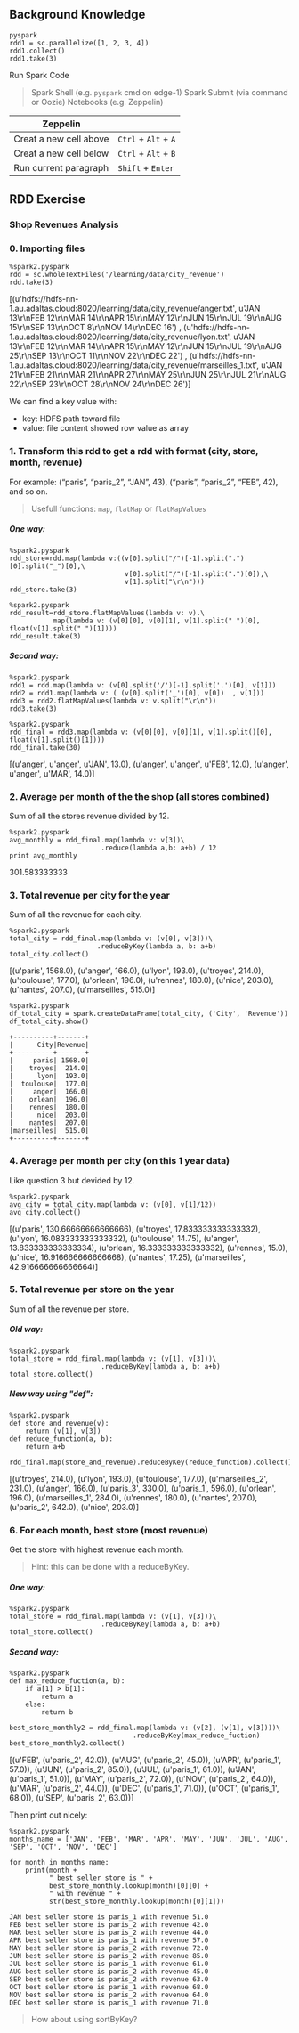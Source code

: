 ## Background Knowledge

```
pyspark
rdd1 = sc.parallelize([1, 2, 3, 4])
rdd1.collect()
rdd1.take(3)
```

Run Spark Code
> Spark Shell (e.g. `pyspark` cmd on edge-1)
> Spark Submit (via command or Oozie)
> Notebooks (e.g. Zeppelin)

|Zeppelin||
| --- | --- |
|Creat a new cell above|`Ctrl` + `Alt` + `A`|
|Creat a new cell below|`Ctrl` + `Alt` + `B`|
|Run current paragraph|`Shift` + `Enter`|

## RDD Exercise

### Shop Revenues Analysis

### 0. Importing files

```
%spark2.pyspark
rdd = sc.wholeTextFiles('/learning/data/city_revenue')
rdd.take(3)
```

[(u'hdfs://hdfs-nn-1.au.adaltas.cloud:8020/learning/data/city_revenue/anger.txt', u'JAN 13\r\nFEB 12\r\nMAR 14\r\nAPR 15\r\nMAY 12\r\nJUN 15\r\nJUL 19\r\nAUG 15\r\nSEP 13\r\nOCT 8\r\nNOV 14\r\nDEC 16')
, (u'hdfs://hdfs-nn-1.au.adaltas.cloud:8020/learning/data/city_revenue/lyon.txt', u'JAN 13\r\nFEB 12\r\nMAR 14\r\nAPR 15\r\nMAY 12\r\nJUN 15\r\nJUL 19\r\nAUG 25\r\nSEP 13\r\nOCT 11\r\nNOV 22\r\nDEC 22')
, (u'hdfs://hdfs-nn-1.au.adaltas.cloud:8020/learning/data/city_revenue/marseilles_1.txt', u'JAN 21\r\nFEB 21\r\nMAR 21\r\nAPR 27\r\nMAY 25\r\nJUN 25\r\nJUL 21\r\nAUG 22\r\nSEP 23\r\nOCT 28\r\nNOV 24\r\nDEC 26')]

We can find a key value with:
* key: HDFS path toward file
* value: file content showed row value as array

### 1. Transform this rdd to get a rdd with format (city, store, month, revenue)

For example: (“paris”, “paris_2”, “JAN”, 43), (“paris”, “paris_2”, “FEB”, 42), and so on.

> Usefull functions: `map`, `flatMap` or `flatMapValues`

##### One way:

```
%spark2.pyspark
rdd_store=rdd.map(lambda v:((v[0].split("/")[-1].split(".")[0].split("_")[0],\
                             v[0].split("/")[-1].split(".")[0]),\
                             v[1].split("\r\n")))                
rdd_store.take(3)
```
```
%spark2.pyspark
rdd_result=rdd_store.flatMapValues(lambda v: v).\
           map(lambda v: (v[0][0], v[0][1], v[1].split(" ")[0], float(v[1].split(" ")[1])))
rdd_result.take(3)
```

##### Second way:

```
%spark2.pyspark
rdd1 = rdd.map(lambda v: (v[0].split('/')[-1].split('.')[0], v[1]))
rdd2 = rdd1.map(lambda v: ( (v[0].split('_')[0], v[0])  , v[1]))
rdd3 = rdd2.flatMapValues(lambda v: v.split("\r\n"))
rdd3.take(3)
```

```
%spark2.pyspark
rdd_final = rdd3.map(lambda v: (v[0][0], v[0][1], v[1].split()[0], float(v[1].split()[1])))
rdd_final.take(30)
```

[(u'anger', u'anger', u'JAN', 13.0), (u'anger', u'anger', u'FEB', 12.0), (u'anger', u'anger', u'MAR', 14.0)]

### 2. Average per month of the the shop (all stores combined)

Sum of all the stores revenue divided by 12.

```
%spark2.pyspark
avg_monthly = rdd_final.map(lambda v: v[3])\
                       .reduce(lambda a,b: a+b) / 12
print avg_monthly
```

301.583333333

### 3. Total revenue per city for the year

Sum of all the revenue for each city.

```
%spark2.pyspark
total_city = rdd_final.map(lambda v: (v[0], v[3]))\
                      .reduceByKey(lambda a, b: a+b)
total_city.collect()
```

[(u'paris', 1568.0), (u'anger', 166.0), (u'lyon', 193.0), (u'troyes', 214.0), (u'toulouse', 177.0), (u'orlean', 196.0), (u'rennes', 180.0), (u'nice', 203.0), (u'nantes', 207.0), (u'marseilles', 515.0)]

```
%spark2.pyspark
df_total_city = spark.createDataFrame(total_city, ('City', 'Revenue'))
df_total_city.show()
```

```
+----------+-------+
|      City|Revenue|
+----------+-------+
|     paris| 1568.0|
|    troyes|  214.0|
|      lyon|  193.0|
|  toulouse|  177.0|
|     anger|  166.0|
|    orlean|  196.0|
|    rennes|  180.0|
|      nice|  203.0|
|    nantes|  207.0|
|marseilles|  515.0|
+----------+-------+
```

### 4. Average per month per city (on this 1 year data)

Like question 3 but devided by 12.

```
%spark2.pyspark
avg_city = total_city.map(lambda v: (v[0], v[1]/12))
avg_city.collect()
```

[(u'paris', 130.66666666666666), (u'troyes', 17.833333333333332), (u'lyon', 16.083333333333332), (u'toulouse', 14.75), (u'anger', 13.833333333333334), (u'orlean', 16.333333333333332), (u'rennes', 15.0), (u'nice', 16.916666666666668), (u'nantes', 17.25), (u'marseilles', 42.916666666666664)]

### 5. Total revenue per store on the year

Sum of all the revenue per store.

##### Old way:

```
%spark2.pyspark
total_store = rdd_final.map(lambda v: (v[1], v[3]))\
                       .reduceByKey(lambda a, b: a+b)
total_store.collect()
```

##### New way using "def":

```
%spark2.pyspark
def store_and_revenue(v):
    return (v[1], v[3])
def reduce_function(a, b):
    return a+b

rdd_final.map(store_and_revenue).reduceByKey(reduce_function).collect()
```

[(u'troyes', 214.0), (u'lyon', 193.0), (u'toulouse', 177.0), (u'marseilles_2', 231.0), (u'anger', 166.0), (u'paris_3', 330.0), (u'paris_1', 596.0), (u'orlean', 196.0), (u'marseilles_1', 284.0), (u'rennes', 180.0), (u'nantes', 207.0), (u'paris_2', 642.0), (u'nice', 203.0)]

### 6. For each month, best store (most revenue)

Get the store with highest revenue each month.

> Hint: this can be done with a reduceByKey.

##### One way:

```
%spark2.pyspark
total_store = rdd_final.map(lambda v: (v[1], v[3]))\
                       .reduceByKey(lambda a, b: a+b)
total_store.collect()
```

##### Second way:

```
%spark2.pyspark
def max_reduce_fuction(a, b):
    if a[1] > b[1]:
        return a
    else:
        return b
        
best_store_monthly2 = rdd_final.map(lambda v: (v[2], (v[1], v[3])))\
                               .reduceByKey(max_reduce_fuction)
best_store_monthly2.collect()
```

[(u'FEB', (u'paris_2', 42.0)), (u'AUG', (u'paris_2', 45.0)), (u'APR', (u'paris_1', 57.0)), (u'JUN', (u'paris_2', 85.0)), (u'JUL', (u'paris_1', 61.0)), (u'JAN', (u'paris_1', 51.0)), (u'MAY', (u'paris_2', 72.0)), (u'NOV', (u'paris_2', 64.0)), (u'MAR', (u'paris_2', 44.0)), (u'DEC', (u'paris_1', 71.0)), (u'OCT', (u'paris_1', 68.0)), (u'SEP', (u'paris_2', 63.0))]

Then print out nicely:

```
%spark2.pyspark
months_name = ['JAN', 'FEB', 'MAR', 'APR', 'MAY', 'JUN', 'JUL', 'AUG', 'SEP', 'OCT', 'NOV', 'DEC']

for month in months_name:
    print(month + 
          " best seller store is " + 
          best_store_monthly.lookup(month)[0][0] + 
          " with revenue " + 
          str(best_store_monthly.lookup(month)[0][1]))
```

```
JAN best seller store is paris_1 with revenue 51.0
FEB best seller store is paris_2 with revenue 42.0
MAR best seller store is paris_2 with revenue 44.0
APR best seller store is paris_1 with revenue 57.0
MAY best seller store is paris_2 with revenue 72.0
JUN best seller store is paris_2 with revenue 85.0
JUL best seller store is paris_1 with revenue 61.0
AUG best seller store is paris_2 with revenue 45.0
SEP best seller store is paris_2 with revenue 63.0
OCT best seller store is paris_1 with revenue 68.0
NOV best seller store is paris_2 with revenue 64.0
DEC best seller store is paris_1 with revenue 71.0
```

> How about using sortByKey?
